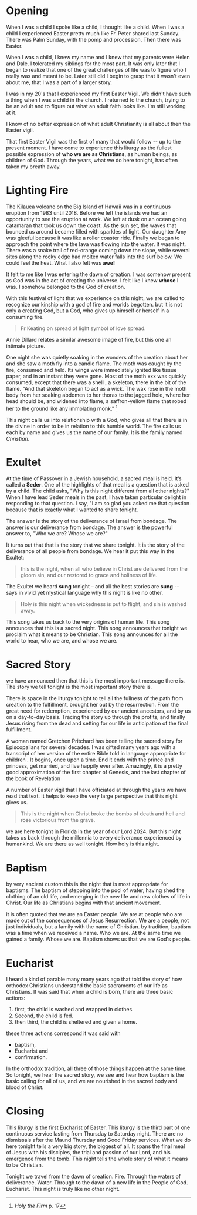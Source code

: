 # Opening

When I was a child I spoke like a child, I thought like a child. When I was a child I experienced Easter pretty much like Fr. Peter shared last Sunday. There was Palm Sunday, with the pomp and procession. Then there was Easter. 

When I was a child, I knew my name and I knew that my parents were Helen and Dale. I tolerated my siblings for the most part. It was only later that I began to realize that one of the great challenges of life was to figure who I really was and meant to be. Later still did I begin to grasp that it wasn't even about me, that I was a part of a larger story.

I was in my 20's that I experienced my first Easter Vigil. We didn't have such a thing when I was a child in the church. I returned to the church, trying to be an adult and to figure out what an adult faith looks like. I'm still working at it.

I know of no better expression of what adult Christianity is all about then the Easter vigil.

That first Easter Vigil was the first of many that would follow -- up to the present moment. I have come to experience this liturgy as the fullest possible expression of **who we are as Christians**, as human beings, as children of God. Through the years, what we do here tonight, has often taken my breath away.

# Lighting Fire
  
The Kilauea volcano on the Big Island of Hawaii was in a continuous eruption from 1983 until 2018. Before we left the islands we had an opportunity to see the eruption at work. We left at dusk on an ocean going catamaran that took us down the coast. As the sun set, the waves that bounced us around became filled with sparkles of light. Our daughter Amy was gleeful because it was like a roller coaster ride. Finally we began to approach the point where the lava was flowing into the water. It was night. There was a snake trail of red-orange coming down the slope, while several sites along the rocky edge had molten water falls into the surf below. We could feel the heat. What I also felt was **awe!**
  
It felt to me like I was entering the dawn of creation. I was somehow present as God was in the act of creating the universe. I felt like I knew **whose** I was. I somehow belonged to the God of creation.

With this festival of light that we experience on this night, we are called to recognize our kinship with a god of fire and worlds begotten. but it is not only a creating God, but a God, who gives up himself or herself in a consuming fire.

> Fr Keating on spread of light symbol of love spread. 
  
  Annie Dillard relates a similar awesome image of fire, but this one an intimate picture.
  
  One night she was quietly soaking in the wonders of the creation about her and she saw a moth fly into a candle flame. The moth was caught by the fire, consumed and held. Its wings were immediately ignited like tissue paper, and in an instant they were gone. Most of the moth xxx was quickly consumed, except that there was a shell , a skeleton, there in the bit of the flame. "And that skeleton began to act as a wick. The wax rose in the moth body from her soaking abdomen to her thorax to the jagged hole, where her head should be, and widened into flame, a saffron-yellow flame that robed her to the ground like any immolating monk." [^1] 
  
  This night calls us into relationship with a God, who gives all that there is in the divine in order to be in relation to this humble world. The fire calls us each by name and gives us the name of our family. It is the family named *Christian*.
# Exultet
At the time of Passover in a Jewish household, a sacred meal is held. It’s called a **Seder**. One of the highlights of that meal is a question that is asked by a child. The child asks, "Why is this night different from all other nights?" When I have lead Seder meals in the past, I have taken particular delight in responding to that question.  I say, "I am so glad you asked me that question because that is exactly what I wanted to share tonight. 

The answer is the story of the deliverance of Israel from bondage. The answer is our deliverance from bondage. The answer is the powerful answer to, "Who we are? Whose we are?"

It turns out that that is the story that we share tonight. It is the story of the deliverance of all people from bondage. We hear it put this way in the Exultet:

> this is the night, when all who believe in Christ are delivered from the gloom sin, and our restored to grace and holiness of life.

The Exultet we heard **sung** tonight – and all the best stories are **sung** -- says in vivid yet mystical language  why this night is like no other.

> Holy is this night when wickedness is put to flight, and sin is washed away.

This song takes us back to the very origins of human life. This song announces that this is a sacred night. This song announces that tonight we proclaim what it means to be Christian. This song announces for all the world to hear, who we are, and whose we are.

# Sacred Story

we have announced then that this is the most important message there is. The story we tell tonight is the most important story there is.

There is space in the liturgy tonight to tell all the fullness of the path from creation to the fulfillment, brought her out by the resurrection. From the great need for redemption, experienced by our ancient ancestors, and by us on a day-to-day basis. Tracing the story up through the profits, and finally Jesus rising from the dead and setting for our life in anticipation of the final fulfillment.

A woman named Gretchen Pritchard has been telling the sacred story for Episcopalians for several decades. I was gifted many years ago with a transcript of her version of the entire Bible told in language appropriate for children . It begins, once upon a time. End it ends with the prince and princess, get married, and live happily ever after. Amazingly, it is a pretty good approximation of the first chapter of Genesis, and the last chapter of the book of Revelation

A number of Easter vigil that I have officiated at through the years we have read that text. It helps to keep the very large perspective that this night gives us.

> This is the night when Christ broke the bombs of death and hell and rose victorious from the grave. 

we are here tonight in Florida in the year of our Lord 2024. But this night takes us back through the millennia to every deliverance experienced by humankind. We are there as well tonight. How holy is this night.
# Baptism

by very ancient custom this is the night that is most appropriate for baptisms. The baptism of stepping into the pool of water, having shed the clothing of an old life, and emerging in the new life and new clothes of life in Christ. Our life as Christians begins with that ancient movement. 

it is often quoted that we are an Easter people. We are at people who are made out of the consequences of Jesus Resurrection. We are a people, not just individuals, but a family with the name of Christian. by tradition, baptism was a time when we received a name. Who we are. At the same time we gained a family. Whose we are. Baptism shows us that we are God's people.
# Eucharist

I heard a kind of parable many many years ago that told the story of how orthodox Christians understand the basic sacraments of our life as Christians. It was said that when a child is born, there are three basic actions:

1. first, the child is washed and wrapped in clothes.
2. Second, the child is fed.
3. then third, the child is sheltered and given a home.

these three actions correspond it was said with 
- baptism,
- Eucharist and
- confirmation.

In the orthodox tradition, all three of those things happen at the same time. So tonight, we hear the sacred story, we see and hear how baptism is the basic calling for all of us, and we are nourished in the sacred body and blood of Christ. 

# Closing

This liturgy is the first Eucharist of Easter. This liturgy is the third part of one continuous service lasting from Thursday to Saturday night. There are no dismissals after the Maund Thursday and Good Friday services. What we do here tonight tells a very big story, the biggest of all. It spans the final meal of Jesus with his disciples, the trial and passion of our Lord, and his emergence from the tomb. This night tells the whole story of what it means to be Christian.

Tonight we travel from the dawn of creation. Fire. Through the waters of deliverance. Water. Through to the dawn of a new life in the People of God. Eucharist. This night is truly like no other night.



[^1]: _Holy the Firm_ p. 17
